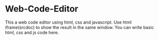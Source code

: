 # Web-Code-Editor
This a web code editor using html, css and javascript. Use html iframe(srcdoc) to show the result in the same window. You can write basic html, css and js code here.
